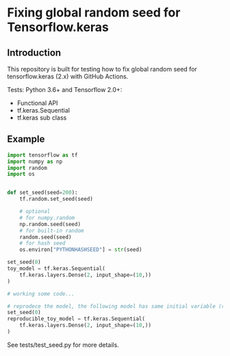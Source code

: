 # Fixing global random seed for Tensorflow.keras

## Introduction
This repository is built for testing how to fix global random seed for tensorflow.keras (2.x) with GitHub Actions.

Tests:
Python 3.6+ and Tensorflow 2.0+:

* Functional API
* tf.keras.Sequential
* tf.keras sub class

## Example

```python
import tensorflow as tf
import numpy as np
import random
import os


def set_seed(seed=200):
    tf.random.set_seed(seed)

    # optional
    # for numpy.random
    np.random.seed(seed)
    # for built-in random
    random.seed(seed)
    # for hash seed
    os.environ["PYTHONHASHSEED"] = str(seed)

set_seed(0)
toy_model = tf.keras.Sequential(
    tf.keras.layers.Dense(2, input_shape=(10,))
)

# working some code...

# reprodece the model, the following model has same initial variable (randomly generated) as above model: 
set_seed(0)
reproducible_toy_model = tf.keras.Sequential(
    tf.keras.layers.Dense(2, input_shape=(10,))
)
```

See tests/test_seed.py for more details.

